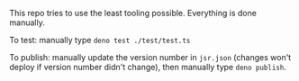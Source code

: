 This repo tries to use the least tooling possible. Everything is done manually.

To test: manually type `deno test ./test/test.ts`

To publish: manually update the version number in `jsr.json` (changes won't deploy if version number didn't change), then manually type `deno publish`.
